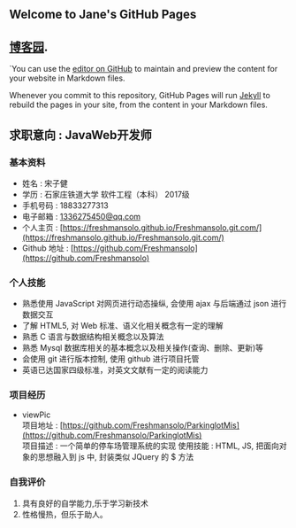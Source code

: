 ## Welcome to Jane's GitHub Pages

## [博客园](https://www.cnblogs.com/janeszj/).
`You can use the [editor on GitHub](https://github.com/Freshmansolo/Freshmansolo.git.com/edit/master/README.md) to maintain and preview the content for your website in Markdown files.

Whenever you commit to this repository, GitHub Pages will run [Jekyll](https://jekyllrb.com/) to rebuild the pages in your site, from the content in your Markdown files.
## 求职意向 : JavaWeb开发师

### 基本资料

* 姓名 : 宋子健
* 学历 : 石家庄铁道大学  软件工程（本科）  2017级  
* 手机号码 : 18833277313  
* 电子邮箱 : 1336275450@qq.com
* 个人主页 : [https://freshmansolo.github.io/Freshmansolo.git.com/](https://freshmansolo.github.io/Freshmansolo.git.com/)
* Github 地址 : [https://github.com/Freshmansolo](https://github.com/Freshmansolo)


### 个人技能

* 熟悉使用 JavaScript 对网页进行动态操纵, 会使用 ajax 与后端通过 json 进行数据交互   
* 了解 HTML5, 对 Web 标准、语义化相关概念有一定的理解  
* 熟悉 C 语言与数据结构相关概念以及算法  
* 熟悉 Mysql 数据库相关的基本概念以及相关操作(查询、删除、更新)等  
* 会使用 git 进行版本控制, 使用 github 进行项目托管 
* 英语已达国家四级标准，对英文文献有一定的阅读能力    

### 项目经历

* viewPic   
  项目地址 : [https://github.com/Freshmansolo/ParkinglotMis](https://github.com/Freshmansolo/ParkinglotMis)  
  项目描述 : 一个简单的停车场管理系统的实现
  使用技能 : HTML, JS, 把面向对象的思想融入到 js 中, 封装类似 JQuery 的 $ 方法

### 自我评价

1. 具有良好的自学能力,乐于学习新技术  
2. 性格慢热，但乐于助人。
